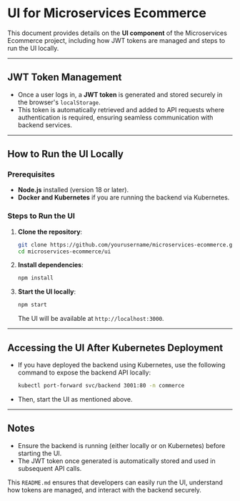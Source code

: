 
# UI for Microservices Ecommerce

This document provides details on the **UI component** of the Microservices Ecommerce project, including how JWT tokens are managed and steps to run the UI locally.

---

## **JWT Token Management**

- Once a user logs in, a **JWT token** is generated and stored securely in the browser's `localStorage`.
- This token is automatically retrieved and added to API requests where authentication is required, ensuring seamless communication with backend services.

---

## **How to Run the UI Locally**

### **Prerequisites**
- **Node.js** installed (version 18 or later).
- **Docker and Kubernetes** if you are running the backend via Kubernetes.

### **Steps to Run the UI**

1. **Clone the repository**:
   ```bash
   git clone https://github.com/yourusername/microservices-ecommerce.git
   cd microservices-ecommerce/ui
   ```

2. **Install dependencies**:
   ```bash
   npm install
   ```

3. **Start the UI locally**:
   ```bash
   npm start
   ```
   The UI will be available at `http://localhost:3000`.

---

## **Accessing the UI After Kubernetes Deployment**
- If you have deployed the backend using Kubernetes, use the following command to expose the backend API locally:
  ```bash
  kubectl port-forward svc/backend 3001:80 -n commerce
  ```
- Then, start the UI as mentioned above.

---

## **Notes**
- Ensure the backend is running (either locally or on Kubernetes) before starting the UI.
- The JWT token once generated is automatically stored and used in subsequent API calls.

This `README.md` ensures that developers can easily run the UI, understand how tokens are managed, and interact with the backend securely.


